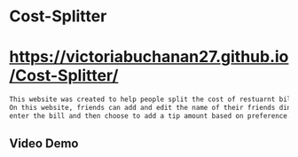  # Cost-Splitter
 # https://victoriabuchanan27.github.io/Cost-Splitter/

```bash
This website was created to help people split the cost of restuarnt bills when eating out with friends. 
On this website, friends can add and edit the name of their friends dinning out with them, they can 
enter the bill and then choose to add a tip amount based on preference. Once the website has completing the calculating for the tip amount, you can then add how many friedns are in your party. Then split the cost entered depending on the amount of people entered.
```
## Video Demo